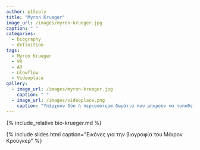 ```yaml
---
author: p15poly
title: "Myron Krueger"
image_url: /images/myron-krueger.jpg
caption: " "
categories:
  - biography
  - definition
tags:
  - Myron Krueger
  - VR
  - AR
  - Glowflow
  - Videoplace
gallery:
  - image_url: /images/myron-krueger.jpg
    caption: " "
  - image_url: /images/videoplace.png
    caption: "Υπάρχουν δύο ή περισσότερα δωμάτια που μπορούν να τοποθετηθούν οπουδήποτε δίπλα στο άλλο σε απόσταση χιλιάδων μιλίων. Μέσα στο δωμάτιο χρησιμοποιείται μια οθόνη προβολής (8 'x 10'), έτσι ώστε όταν εισέρχεται ένα πρόσωπο, βρίσκονται αντικριστά με τη δική τους εικόνα καθώς και τις εικόνες εκείνων των συνδεδεμένων δωματίων.  Κάνοντας κίνηση γύρω από τους αντίστοιχους χώρους, η ίδια η εικόνα του χρήστη κινείται και μπορεί να αλληλεπιδράσει με τις εικόνες άλλων χρηστών."
---
```


{% include_relative bio-krueger.md %}

{% include slides.html caption="Εικόνες για την βιογραφία του Μάιρον Κρούγκερ" %}
